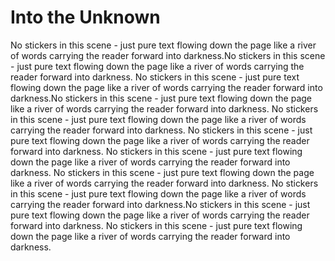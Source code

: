 # Into the Unknown

No stickers in this scene - just pure text flowing down the page like a river of words carrying the reader forward into darkness.No stickers in this scene - just pure text flowing down the page like a river of words carrying the reader forward into darkness.
No stickers in this scene - just pure text flowing down the page like a river of words carrying the reader forward into darkness.No stickers in this scene - just pure text flowing down the page like a river of words carrying the reader forward into darkness.
No stickers in this scene - just pure text flowing down the page like a river of words carrying the reader forward into darkness.
No stickers in this scene - just pure text flowing down the page like a river of words carrying the reader forward into darkness.
No stickers in this scene - just pure text flowing down the page like a river of words carrying the reader forward into darkness.
No stickers in this scene - just pure text flowing down the page like a river of words carrying the reader forward into darkness.
No stickers in this scene - just pure text flowing down the page like a river of words carrying the reader forward into darkness.No stickers in this scene - just pure text flowing down the page like a river of words carrying the reader forward into darkness.
No stickers in this scene - just pure text flowing down the page like a river of words carrying the reader forward into darkness.
